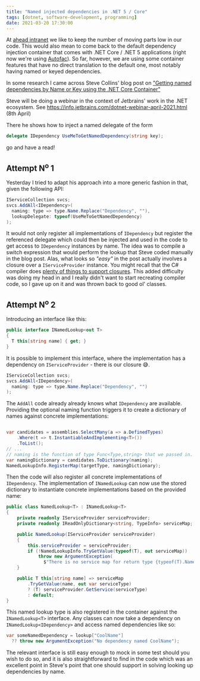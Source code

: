 ```yaml
---
title: "Named injected dependencies in .NET 5 / Core"
tags: [dotnet, software-development, programming]
date: 2021-03-20 17:30:00
---
```


At [ahead intranet] we like to keep the number of moving parts low in our code. This would also mean to come back to the default dependency injection container that comes with .NET Core / .NET 5 applications (right now we're using [Autofac]). So far, however, we are using some container features that have no direct translation to the default one, most notably having named or keyed dependencies.

In some research I came across Steve Collins' blog post on ["Getting named dependencies by Name or Key using the .NET Core Container"][1]

<Info>

Steve will be doing a webinar in the context of Jetbrains' work in the .NET ecosystem. See https://info.jetbrains.com/dotnet-webinar-april-2021.html (8th April)

</Info>

There he shows how to inject a named delegate of the form

```csharp
delegate IDependency UseMeToGetNamedDependency(string key);
```

go and have a read!

## Attempt N<sup>o</sup> 1

Yesterday I tried to adapt his approach into a more generic fashion in that, given the following API:

```csharp
IServiceCollection svcs;
svcs.AddAll<IDependency>(
  naming: type => type.Name.Replace("Dependency", ""), 
  lookupDelegate: typeof(UseMeToGetNamedDependency)
);
```

It would not only register all implementations of `IDependency` but register the referenced delegate which
could then be injected and used in the code to get access to `IDependency` instances by name. The idea was to compile a switch expression that would perform the lookup that Steve coded manually in the blog post. Alas, what looks so _"easy"_ in the post actually involves a closure over a `IServiceProvider` instance. You might recall that the C# compiler does [plenty of things to support closures][eric]. This added difficulty was doing my head in and I really didn't want to start recreating compiler code, so I gave up on it and was thrown back to good ol' classes.

## Attempt N<sup>o</sup> 2

Introducing an interface like this:

```csharp
public interface INamedLookup<out T>
{
  T this[string name] { get; }
}
```

It is possible to implement this interface, where the implementation has a dependency on `IServiceProvider` - there is our closure 😅.

```csharp
IServiceCollection svcs;
svcs.AddAll<IDependency>(
  naming: type => type.Name.Replace("Dependency", "")
);
```

The `AddAll` code already already knows what `IDependency` are available. Providing the optional naming function triggers it to create a dictionary of names against concrete implementations:

```csharp

var candidates = assemblies.SelectMany(a => a.DefinedTypes)
    .Where(t => t.InstantiableAndImplementing<T>())
    .ToList();
// ...
// naming is the function of type Func<Type,string> that we passed in.
var namingDictionary = candidates.ToDictionary(naming);
NamedLookupInfo.RegisterMap(targetType, namingDictionary);
```
Then the code will also register all concrete implementations of `IDependency`. The implementation of `INamedLookup` can now use the stored dictionary to instantiate concrete implementations based on the provided name:

```csharp
public class NamedLookup<T> : INamedLookup<T>
{
    private readonly IServiceProvider serviceProvider;
    private readonly IReadOnlyDictionary<string, TypeInfo> serviceMap;

    public NamedLookup(IServiceProvider serviceProvider)
    {
        this.serviceProvider = serviceProvider;
        if (!NamedLookupInfo.TryGetValue(typeof(T), out serviceMap))
            throw new ArgumentException(
              $"There is no service map for return type {typeof(T).Name} registered");
    }

    public T this[string name] => serviceMap
        .TryGetValue(name, out var serviceType)
        ? (T) serviceProvider.GetService(serviceType)
        : default;
}
```

This named lookup type is also registered in the container against the `INamedLookup<T>` interface.
Any classes can now take a dependency on `INamedLookup<IDependency>` and access named dependencies like so:

```csharp
var someNamedDependency = lookup["CoolName"] 
  ?? throw new ArgumentException("No dependency named CoolName");
```

The relevant interface is still easy enough to mock in some test should you wish to do so, and it is also straightforward to find in the code which was an excellent point in Steve's point that one should support in solving looking up dependencies by name. 

[1]: https://stevetalkscode.co.uk/named-dependencies-part-2
[eric]: https://stackoverflow.com/a/14586368/51428
[ahead intranet]: https://aheadintranet.com
[Autofac]: https://autofac.org/